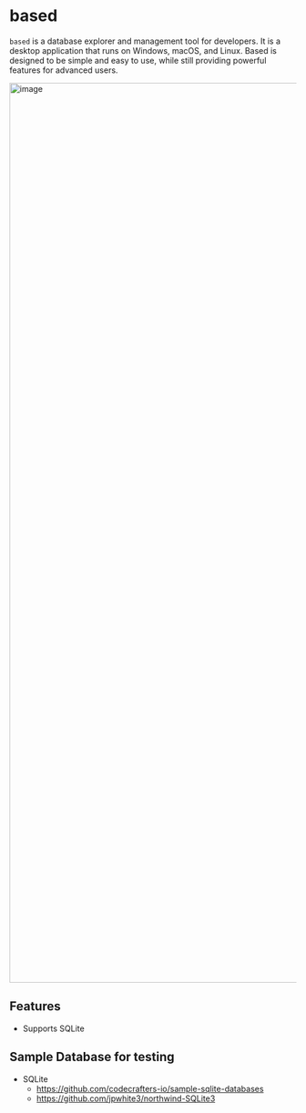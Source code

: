 # based

`based` is a database explorer and management tool for developers. It is a desktop application that runs on Windows, macOS, and Linux. Based is designed to be simple and easy to use, while still providing powerful features for advanced users.

<img width="1582" alt="image" src="https://github.com/user-attachments/assets/2844a8f6-ec55-4daf-a6aa-a56026ce28a8" />


## Features
- Supports SQLite

## Sample Database for testing
- SQLite
    - https://github.com/codecrafters-io/sample-sqlite-databases
    - https://github.com/jpwhite3/northwind-SQLite3

